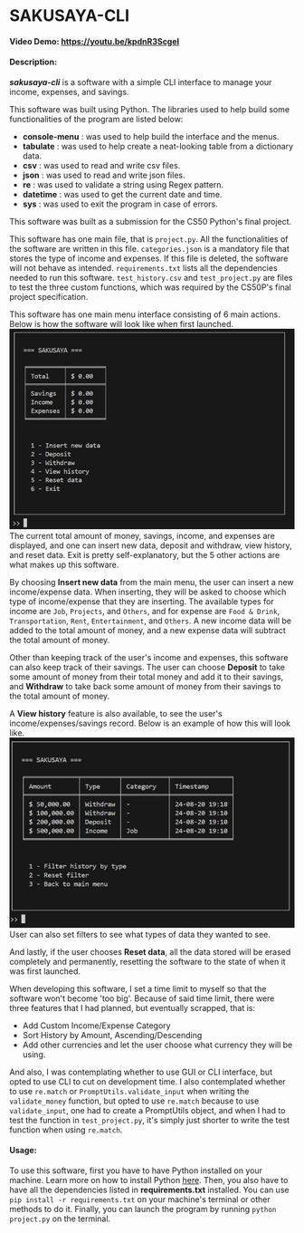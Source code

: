 # SAKUSAYA-CLI
#### Video Demo: https://youtu.be/kpdnR3ScgeI
#### Description:
***sakusaya-cli*** is a software with a simple CLI interface to manage your income, expenses, and savings.

This software was built using Python. The libraries used to help build some functionalities of the program are listed below:
- **console-menu** : was used to help build the interface and the menus.
- **tabulate** : was used to help create a neat-looking table from a dictionary data.
- **csv** : was used to read and write csv files.
- **json** : was used to read and write json files.
- **re** : was used to validate a string using Regex pattern.
- **datetime** : was used to get the current date and time.
- **sys** : was used to exit the program in case of errors.

This software was built as a submission for the CS50 Python's final project.

This software has one main file, that is `project.py`. All the functionalities of the software are written in this file. `categories.json` is a mandatory file that stores the type of income and expenses. If this file is deleted, the software will not behave as intended. `requirements.txt` lists all the dependencies needed to run this software. `test_history.csv` and `test_project.py` are files to test the three custom functions, which was required by the CS50P's final project specification.

This software has one main menu interface consisting of 6 main actions. Below is how the software will look like when first launched.
![Screenshot 1](/img/screenshot1.png)
The current total amount of money, savings, income, and expenses are displayed, and one can insert new data, deposit and withdraw, view history, and reset data. Exit is pretty self-explanatory, but the 5 other actions are what makes up this software.

By choosing **Insert new data** from the main menu, the user can insert a new income/expense data. When inserting, they will be asked to choose which type of income/expense that they are inserting. The available types for income are `Job`, `Projects`, and `Others`, and for expense are `Food & Drink`, `Transportation`, `Rent`, `Entertainment`, and `Others`. A new income data will be added to the total amount of money, and a new expense data will subtract the total amount of money.

Other than keeping track of the user's income and expenses, this software can also keep track of their savings. The user can choose **Deposit** to take some amount of money from their total money and add it to their savings, and **Withdraw** to take back some amount of money from their savings to the total amount of money.

A **View history** feature is also available, to see the user's income/expenses/savings record. Below is an example of how this will look like.
![Screenshot 2](/img/screenshot2.png)
User can also set filters to see what types of data they wanted to see.

And lastly, if the user chooses **Reset data**, all the data stored will be erased completely and permanently, resetting the software to the state of when it was first launched.

When developing this software, I set a time limit to myself so that the software won't become 'too big'. Because of said time limit, there were three features that I had planned, but eventually scrapped, that is:
- Add Custom Income/Expense Category
- Sort History by Amount, Ascending/Descending
- Add other currencies and let the user choose what currency they will be using.

And also, I was contemplating whether to use GUI or CLI interface, but opted to use CLI to cut on development time. I also contemplated whether to use `re.match` or `PromptUtils.validate_input` when writing the `validate_money` function, but opted to use `re.match` because to use `validate_input`, one had to create a PromptUtils object, and when I had to test the function in `test_project.py`, it's simply just shorter to write the test function when using `re.match`.

#### Usage:
To use this software, first you have to have Python installed on your machine. Learn more on how to install Python [here](https://www.python.org/downloads/). Then, you also have to have all the dependencies listed in **requirements.txt** installed. You can use `pip install -r requirements.txt` on your machine's terminal or other methods to do it. Finally, you can launch the program by running `python project.py` on the terminal.